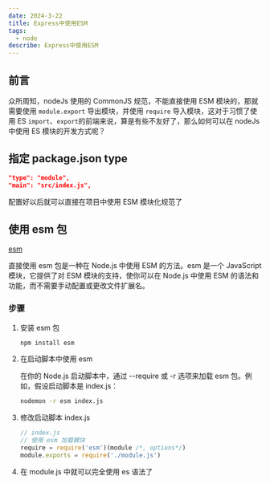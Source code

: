 ```yaml
---
date: 2024-3-22
title: Express中使用ESM
tags:
  - node
describe: Express中使用ESM
---
```


## 前言

众所周知，nodeJs 使用的 CommonJS 规范，不能直接使用 ESM 模块的，那就需要使用 `module.export` 导出模块，并使用 `require` 导入模块，这对于习惯了使用 ES `import`、`export`的前端来说，算是有些不友好了，那么如何可以在 nodeJs 中使用 ES 模块的开发方式呢？

## 指定 package.json type

```json
"type": "module",
"main": "src/index.js",
```

配置好以后就可以直接在项目中使用 ESM 模块化规范了

## 使用 esm 包

[esm](https://github.com/standard-things/esm)

直接使用 esm 包是一种在 Node.js 中使用 ESM 的方法。esm 是一个 JavaScript 模块，它提供了对 ESM 模块的支持，使你可以在 Node.js 中使用 ESM 的语法和功能，而不需要手动配置或更改文件扩展名。

### 步骤

1. 安装 esm 包

   ```bash
   npm install esm
   ```

2. 在启动脚本中使用 esm

   在你的 Node.js 启动脚本中，通过 --require 或 -r 选项来加载 esm 包。例如，假设启动脚本是 index.js：

   ```bash
   nodemon -r esm index.js
   ```

3. 修改启动脚本 index.js

   ```js
   // index.js
   // 使用 esm 加载模块
   require = require('esm')(module /*, options*/)
   module.exports = require('./module.js')
   ```

4. 在 module.js 中就可以完全使用 es 语法了
